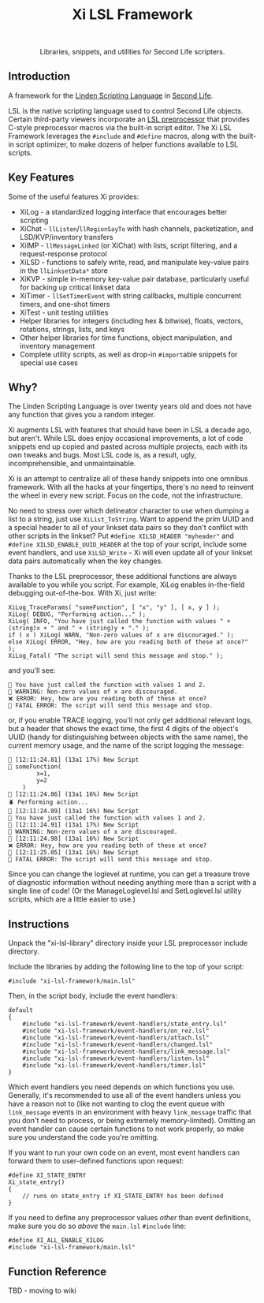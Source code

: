 <h1 align="center"> Xi LSL Framework </h1> <br>

<p align="center">
  Libraries, snippets, and utilities for Second Life scripters.
</p>

## Introduction

A framework for the [Linden Scripting Language](https://wiki.secondlife.com/wiki/LSL_Portal) in [Second Life](https://secondlife.com/).

LSL is the native scripting language used to control Second Life objects. Certain third-party viewers incorporate an [LSL preprocessor](https://wiki.firestormviewer.org/fs_preprocessor) that provides C-style preprocessor macros via the built-in script editor. The Xi LSL Framework leverages the `#include` and `#define` macros, along with the built-in script optimizer, to make dozens of helper functions available to LSL scripts.

## Key Features

Some of the useful features Xi provides:

- XiLog - a standardized logging interface that encourages better scripting
- XiChat - `llListen`/`llRegionSayTo` with hash channels, packetization, and LSD/KVP/inventory transfers
- XiIMP - `llMessageLinked` (or XiChat) with lists, script filtering, and a request-response protocol
- XiLSD - functions to safely write, read, and manipulate key-value pairs in the `llLinksetData*` store
- XiKVP - simple in-memory key-value pair database, particularly useful for backing up critical linkset data
- XiTimer - `llSetTimerEvent` with string callbacks, multiple concurrent timers, and one-shot timers
- XiTest - unit testing utilities
- Helper libraries for integers (including hex & bitwise), floats, vectors, rotations, strings, lists, and keys
- Other helper libraries for time functions, object manipulation, and inventory management
- Complete utility scripts, as well as drop-in `#import`able snippets for special use cases

## Why?

The Linden Scripting Language is over twenty years old and does not have any function that gives you a random integer.

Xi augments LSL with features that should have been in LSL a decade ago, but aren't. While LSL does enjoy occasional improvements, a lot of code snippets end up copied and pasted across multiple projects, each with its own tweaks and bugs. Most LSL code is, as a result, ugly, incomprehensible, and unmaintainable.

Xi is an attempt to centralize all of these handy snippets into one omnibus framework. With all the hacks at your fingertips, there's no need to reinvent the wheel in every new script. Focus on the code, not the infrastructure.

No need to stress over which delineator character to use when dumping a list to a string, just use `XiList_ToString`. Want to append the prim UUID and a special header to all of your linkset data pairs so they don't conflict with other scripts in the linkset? Put `#define XILSD_HEADER "myheader"` and `#define XILSD_ENABLE_UUID_HEADER` at the top of your script, include some event handlers, and use `XiLSD_Write` - Xi will even update all of your linkset data pairs automatically when the key changes.

Thanks to the LSL preprocessor, these additional functions are always available to you while you script. For example, XiLog enables in-the-field debugging out-of-the-box. With Xi, just write:

```
XiLog_TraceParams( "someFunction", [ "x", "y" ], [ x, y ] );
XiLog( DEBUG, "Performing action..." );
XiLog( INFO, "You have just called the function with values " + (string)x + " and " + (string)y + "." );
if ( x ) XiLog( WARN, "Non-zero values of x are discouraged." );
else XiLog( ERROR, "Hey, how are you reading both of these at once?" );
XiLog_Fatal( "The script will send this message and stop." );
```

and you'll see:

```
💬 You have just called the function with values 1 and 2.
🚩 WARNING: Non-zero values of x are discouraged.
❌ ERROR: Hey, how are you reading both of these at once?
🛑 FATAL ERROR: The script will send this message and stop.
```

or, if you enable TRACE logging, you'll not only get additional relevant logs, but a header that shows the exact time, the first 4 digits of the object's UUID (handy for distinguishing between objects with the same name), the current memory usage, and the name of the script logging the message:

```
🔽 [12:11:24.81] (13a1 17%) New Script
🚦 someFunction(
        x=1,
        y=2
    )
🔽 [12:11:24.86] (13a1 16%) New Script
🪲 Performing action...
🔽 [12:11:24.89] (13a1 16%) New Script
💬 You have just called the function with values 1 and 2.
🔽 [12:11:24.91] (13a1 17%) New Script
🚩 WARNING: Non-zero values of x are discouraged.
🔽 [12:11:24.98] (13a1 16%) New Script
❌ ERROR: Hey, how are you reading both of these at once?
🔽 [12:11:25.05] (13a1 16%) New Script
🛑 FATAL ERROR: The script will send this message and stop.
```

Since you can change the loglevel at runtime, you can get a treasure trove of diagnostic information without needing anything more than a script with a single line of code! (Or the ManageLoglevel.lsl and SetLoglevel.lsl utility scripts, which are a little easier to use.)

## Instructions

Unpack the "xi-lsl-library" directory inside your LSL preprocessor include directory.

Include the libraries by adding the following line to the top of your script:

```
#include "xi-lsl-framework/main.lsl"
```

Then, in the script body, include the event handlers:

```
default
{
    #include "xi-lsl-framework/event-handlers/state_entry.lsl"
    #include "xi-lsl-framework/event-handlers/on_rez.lsl"
    #include "xi-lsl-framework/event-handlers/attach.lsl"
    #include "xi-lsl-framework/event-handlers/changed.lsl"
    #include "xi-lsl-framework/event-handlers/link_message.lsl"
    #include "xi-lsl-framework/event-handlers/listen.lsl"
    #include "xi-lsl-framework/event-handlers/timer.lsl"
}
```

Which event handlers you need depends on which functions you use. Generally, it's recommended to use all of the event handlers unless you have a reason not to (like not wanting to clog the event queue with `link_message` events in an environment with heavy `link_message` traffic that you don't need to process, or being extremely memory-limited). Omitting an event handler can cause certain functions to not work properly, so make sure you understand the code you're omitting.

If you want to run your own code on an event, most event handlers can forward them to user-defined functions upon request:

```
#define XI_STATE_ENTRY
Xi_state_entry()
{
	// runs on state_entry if XI_STATE_ENTRY has been defined
}
```

If you need to define any preprocessor values *other* than event definitions, make sure you do so *above* the `main.lsl` `#include` line:

```
#define XI_ALL_ENABLE_XILOG
#include "xi-lsl-framework/main.lsl"
```

## Function Reference

TBD - moving to wiki

